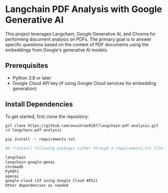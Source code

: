 # Langchain PDF Analysis with Google Generative AI

This project leverages Langchain, Google Generative AI, and Chroma for performing document analysis on PDFs. The primary goal is to answer specific questions based on the content of PDF documents using the embeddings from Google's generative AI models.

## **Prerequisites**

- Python 3.8 or later
- Google Cloud API key (if using Google Cloud services for embedding generation)

## **Install Dependencies**

To get started, first clone the repository:

```bash
git clone https://github.com/anushree0107/langchain-pdf-analysis.git
cd langchain-pdf-analysis

pip install -r requirements.txt

## **Install following packages either through a requirements.txt file or manually:**

langchain
langchain-google-genai
chromadb
PyPDF2
openai
google-cloud (if using Google Cloud APIs)
Other dependencies as needed


